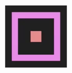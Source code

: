 ![zoomRect](https://github.com/yusuketanabe/python_processing_sketch/blob/master/sketch_3_zoomRect/zoomRect.gif)
